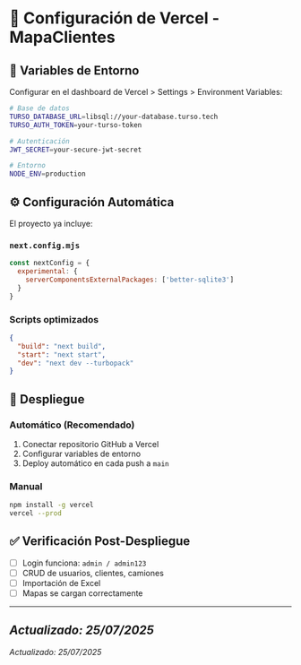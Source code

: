 # 🚀 Configuración de Vercel - MapaClientes

## 🔧 Variables de Entorno

Configurar en el dashboard de Vercel > Settings > Environment Variables:

```bash
# Base de datos
TURSO_DATABASE_URL=libsql://your-database.turso.tech
TURSO_AUTH_TOKEN=your-turso-token

# Autenticación
JWT_SECRET=your-secure-jwt-secret

# Entorno
NODE_ENV=production
```

## ⚙️ Configuración Automática

El proyecto ya incluye:

### `next.config.mjs`
```javascript
const nextConfig = {
  experimental: {
    serverComponentsExternalPackages: ['better-sqlite3']
  }
}
```

### Scripts optimizados
```json
{
  "build": "next build",
  "start": "next start", 
  "dev": "next dev --turbopack"
}
```

## 🚀 Despliegue

### Automático (Recomendado)
1. Conectar repositorio GitHub a Vercel
2. Configurar variables de entorno
3. Deploy automático en cada push a `main`

### Manual
```bash
npm install -g vercel
vercel --prod
```

## ✅ Verificación Post-Despliegue
- [ ] Login funciona: `admin / admin123`
- [ ] CRUD de usuarios, clientes, camiones
- [ ] Importación de Excel
- [ ] Mapas se cargan correctamente

---
*Actualizado: 25/07/2025*
---
*Actualizado: 25/07/2025*
